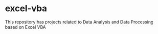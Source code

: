 # excel-vba
This repository has projects related to Data Analysis and Data Processing based on Excel VBA
